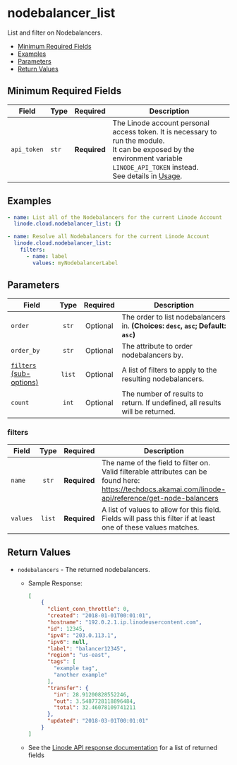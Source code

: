 # nodebalancer_list

List and filter on Nodebalancers.

- [Minimum Required Fields](#minimum-required-fields)
- [Examples](#examples)
- [Parameters](#parameters)
- [Return Values](#return-values)

## Minimum Required Fields
| Field       | Type  | Required     | Description                                                                                                                                                                                                              |
|-------------|-------|--------------|--------------------------------------------------------------------------------------------------------------------------------------------------------------------------------------------------------------------------|
| `api_token` | `str` | **Required** | The Linode account personal access token. It is necessary to run the module. <br/>It can be exposed by the environment variable `LINODE_API_TOKEN` instead. <br/>See details in [Usage](https://github.com/linode/ansible_linode?tab=readme-ov-file#usage). |

## Examples

```yaml
- name: List all of the Nodebalancers for the current Linode Account
  linode.cloud.nodebalancer_list: {}
```

```yaml
- name: Resolve all Nodebalancers for the current Linode Account
  linode.cloud.nodebalancer_list:
    filters:
      - name: label
        values: myNodebalancerLabel
```


## Parameters

| Field     | Type | Required | Description                                                                  |
|-----------|------|----------|------------------------------------------------------------------------------|
| `order` | <center>`str`</center> | <center>Optional</center> | The order to list nodebalancers in.  **(Choices: `desc`, `asc`; Default: `asc`)** |
| `order_by` | <center>`str`</center> | <center>Optional</center> | The attribute to order nodebalancers by.   |
| [`filters` (sub-options)](#filters) | <center>`list`</center> | <center>Optional</center> | A list of filters to apply to the resulting nodebalancers.   |
| `count` | <center>`int`</center> | <center>Optional</center> | The number of results to return. If undefined, all results will be returned.   |

### filters

| Field     | Type | Required | Description                                                                  |
|-----------|------|----------|------------------------------------------------------------------------------|
| `name` | <center>`str`</center> | <center>**Required**</center> | The name of the field to filter on. Valid filterable attributes can be found here: https://techdocs.akamai.com/linode-api/reference/get-node-balancers   |
| `values` | <center>`list`</center> | <center>**Required**</center> | A list of values to allow for this field. Fields will pass this filter if at least one of these values matches.   |

## Return Values

- `nodebalancers` - The returned nodebalancers.

    - Sample Response:
        ```json
        [
            {
              "client_conn_throttle": 0,
              "created": "2018-01-01T00:01:01",
              "hostname": "192.0.2.1.ip.linodeusercontent.com",
              "id": 12345,
              "ipv4": "203.0.113.1",
              "ipv6": null,
              "label": "balancer12345",
              "region": "us-east",
              "tags": [
                "example tag",
                "another example"
              ],
              "transfer": {
                "in": 28.91200828552246,
                "out": 3.5487728118896484,
                "total": 32.46078109741211
              },
              "updated": "2018-03-01T00:01:01"
            }
        ]
        ```
    - See the [Linode API response documentation](https://techdocs.akamai.com/linode-api/reference/get-node-balancers) for a list of returned fields



